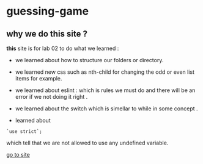 # guessing-game
## why we do this site ? 

**this** site is for lab 02 to do what we learned : 
*    we learned about  how to structure our folders or directory.

* we learned new css such as nth-child for changing the odd or even list items for example. 

* we learned about eslint : which is rules we must do and there will be an error if we not doing it right .

* we learned about the switch which is simellar to while  in some concept .

* learned about
 
 ```
`use strict`;
``` 
which tell that we are not allowed to use any undefined variable.

[go to site](index.html)